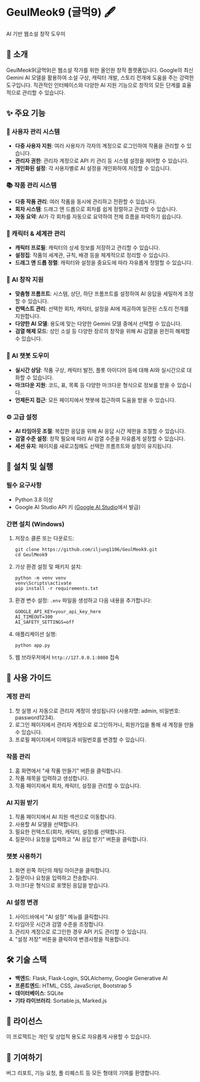 # GeulMeok9 (글먹9) 🖋️

AI 기반 웹소설 창작 도우미

## 📖 소개

GeulMeok9(글먹9)은 웹소설 작가를 위한 올인원 창작 플랫폼입니다. Google의 최신 Gemini AI 모델을 활용하여 소설 구상, 캐릭터 개발, 스토리 전개에 도움을 주는 강력한 도구입니다. 직관적인 인터페이스와 다양한 AI 지원 기능으로 창작의 모든 단계를 효율적으로 관리할 수 있습니다.

## ✨ 주요 기능

### 👤 사용자 관리 시스템
- **다중 사용자 지원**: 여러 사용자가 각자의 계정으로 로그인하여 작품을 관리할 수 있습니다.
- **관리자 권한**: 관리자 계정으로 API 키 관리 등 시스템 설정을 제어할 수 있습니다.
- **개인화된 설정**: 각 사용자별로 AI 설정을 개인화하여 저장할 수 있습니다.

### 📚 작품 관리 시스템
- **다중 작품 관리**: 여러 작품을 동시에 관리하고 전환할 수 있습니다.
- **회차 시스템**: 드래그 앤 드롭으로 회차를 쉽게 정렬하고 관리할 수 있습니다.
- **자동 요약**: AI가 각 회차를 자동으로 요약하여 전체 흐름을 파악하기 쉽습니다.

### 👥 캐릭터 & 세계관 관리
- **캐릭터 프로필**: 캐릭터의 상세 정보를 저장하고 관리할 수 있습니다.
- **설정집**: 작품의 세계관, 규칙, 배경 등을 체계적으로 정리할 수 있습니다.
- **드래그 앤 드롭 정렬**: 캐릭터와 설정을 중요도에 따라 자유롭게 정렬할 수 있습니다.

### 🤖 AI 창작 지원
- **맞춤형 프롬프트**: 시스템, 상단, 하단 프롬프트를 설정하여 AI 응답을 세밀하게 조정할 수 있습니다.
- **컨텍스트 관리**: 선택한 회차, 캐릭터, 설정을 AI에 제공하여 일관된 스토리 전개를 지원합니다.
- **다양한 AI 모델**: 용도에 맞는 다양한 Gemini 모델 중에서 선택할 수 있습니다.
- **검열 해제 모드**: 성인 소설 등 다양한 장르의 창작을 위해 AI 검열을 완전히 해제할 수 있습니다.

### 💬 AI 챗봇 도우미
- **실시간 상담**: 작품 구상, 캐릭터 발전, 플롯 아이디어 등에 대해 AI와 실시간으로 대화할 수 있습니다.
- **마크다운 지원**: 코드, 표, 목록 등 다양한 마크다운 형식으로 정보를 받을 수 있습니다.
- **언제든지 접근**: 모든 페이지에서 챗봇에 접근하여 도움을 받을 수 있습니다.

### ⚙️ 고급 설정
- **AI 타임아웃 조절**: 복잡한 응답을 위해 AI 응답 시간 제한을 조절할 수 있습니다.
- **검열 수준 설정**: 창작 필요에 따라 AI 검열 수준을 자유롭게 설정할 수 있습니다.
- **세션 유지**: 페이지를 새로고침해도 선택한 프롬프트와 설정이 유지됩니다.

## 🚀 설치 및 실행

### 필수 요구사항
- Python 3.8 이상
- Google AI Studio API 키 ([Google AI Studio](https://ai.google.dev/)에서 발급)

### 간편 설치 (Windows)
1. 저장소 클론 또는 다운로드:
   ```
   git clone https://github.com/iljung1106/GeulMeok9.git
   cd GeulMeok9
   ```

2. 가상 환경 설정 및 패키지 설치:
   ```
   python -m venv venv
   venv\Scripts\activate
   pip install -r requirements.txt
   ```

3. 환경 변수 설정:
   `.env` 파일을 생성하고 다음 내용을 추가합니다:
   ```
   GOOGLE_API_KEY=your_api_key_here
   AI_TIMEOUT=300
   AI_SAFETY_SETTINGS=off
   ```

4. 애플리케이션 실행:
   ```
   python app.py
   ```

5. 웹 브라우저에서 `http://127.0.0.1:8080` 접속

## 📝 사용 가이드

### 계정 관리
1. 첫 실행 시 자동으로 관리자 계정이 생성됩니다 (사용자명: admin, 비밀번호: password1234).
2. 로그인 페이지에서 관리자 계정으로 로그인하거나, 회원가입을 통해 새 계정을 만들 수 있습니다.
3. 프로필 페이지에서 이메일과 비밀번호를 변경할 수 있습니다.

### 작품 관리
1. 홈 화면에서 "새 작품 만들기" 버튼을 클릭합니다.
2. 작품 제목을 입력하고 생성합니다.
3. 작품 페이지에서 회차, 캐릭터, 설정을 관리할 수 있습니다.

### AI 지원 받기
1. 작품 페이지에서 AI 지원 섹션으로 이동합니다.
2. 사용할 AI 모델을 선택합니다.
3. 필요한 컨텍스트(회차, 캐릭터, 설정)를 선택합니다.
4. 질문이나 요청을 입력하고 "AI 응답 받기" 버튼을 클릭합니다.

### 챗봇 사용하기
1. 화면 왼쪽 하단의 채팅 아이콘을 클릭합니다.
2. 질문이나 요청을 입력하고 전송합니다.
3. 마크다운 형식으로 포맷된 응답을 받습니다.

### AI 설정 변경
1. 사이드바에서 "AI 설정" 메뉴를 클릭합니다.
2. 타임아웃 시간과 검열 수준을 조정합니다.
3. 관리자 계정으로 로그인한 경우 API 키도 관리할 수 있습니다.
4. "설정 저장" 버튼을 클릭하여 변경사항을 적용합니다.

## 🛠️ 기술 스택

- **백엔드**: Flask, Flask-Login, SQLAlchemy, Google Generative AI
- **프론트엔드**: HTML, CSS, JavaScript, Bootstrap 5
- **데이터베이스**: SQLite
- **기타 라이브러리**: Sortable.js, Marked.js

## 📜 라이선스

이 프로젝트는 개인 및 상업적 용도로 자유롭게 사용할 수 있습니다.

## 🙏 기여하기

버그 리포트, 기능 요청, 풀 리퀘스트 등 모든 형태의 기여를 환영합니다.
